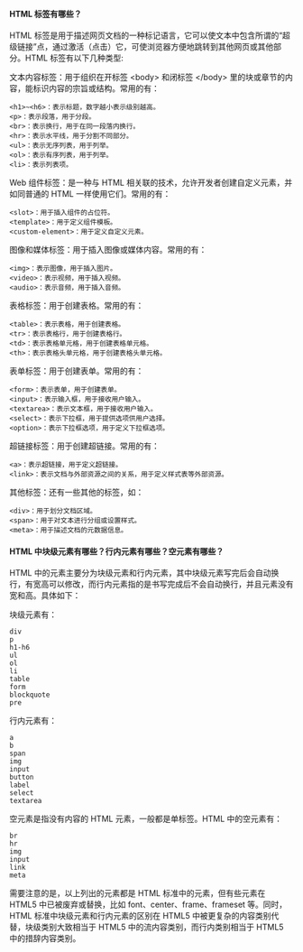 <!--
 * @Author: Shu Binqi
 * @Date: 2023-03-20 19:26:34
 * @LastEditors: Shu Binqi
 * @LastEditTime: 2023-03-20 19:28:47
 * @Description: HTML 标签
 * @Version: 1.0.0
 * @FilePath: \interviewQuestions\前端基础\HTML\HTML标签.md
-->

#### HTML 标签有哪些？

HTML 标签是用于描述网页文档的一种标记语言，它可以使文本中包含所谓的“超级链接”点，通过激活（点击）它，可使浏览器方便地跳转到其他网页或其他部分。HTML 标签有以下几种类型:

文本内容标签：用于组织在开标签 &lt;body&gt; 和闭标签 &lt;/body&gt; 里的块或章节的内容，能标识内容的宗旨或结构。常用的有：

```
<h1>~<h6>：表示标题，数字越小表示级别越高。
<p>：表示段落，用于分段。
<br>：表示换行，用于在同一段落内换行。
<hr>：表示水平线，用于分割不同部分。
<ul>：表示无序列表，用于列举。
<ol>：表示有序列表，用于列举。
<li>：表示列表项。
```

Web 组件标签：是一种与 HTML 相关联的技术，允许开发者创建自定义元素，并如同普通的 HTML 一样使用它们。常用的有：

```
<slot>：用于插入组件的占位符。
<template>：用于定义组件模板。
<custom-element>：用于定义自定义元素。
```

图像和媒体标签：用于插入图像或媒体内容。常用的有：

```
<img>：表示图像，用于插入图片。
<video>：表示视频，用于插入视频。
<audio>：表示音频，用于插入音频。
```

表格标签：用于创建表格。常用的有：

```
<table>：表示表格，用于创建表格。
<tr>：表示表格行，用于创建表格行。
<td>：表示表格单元格，用于创建表格单元格。
<th>：表示表格头单元格，用于创建表格头单元格。
```

表单标签：用于创建表单。常用的有：

```
<form>：表示表单，用于创建表单。
<input>：表示输入框，用于接收用户输入。
<textarea>：表示文本框，用于接收用户输入。
<select>：表示下拉框，用于提供选项供用户选择。
<option>：表示下拉框选项，用于定义下拉框选项。
```

超链接标签：用于创建超链接。常用的有：

```
<a>：表示超链接，用于定义超链接。
<link>：表示文档与外部资源之间的关系，用于定义样式表等外部资源。
```

其他标签：还有一些其他的标签，如：

```
<div>：用于划分文档区域。
<span>：用于对文本进行分组或设置样式。
<meta>：用于描述文档的元数据信息。
```

#### HTML 中块级元素有哪些？行内元素有哪些？空元素有哪些？

HTML 中的元素主要分为块级元素和行内元素，其中块级元素写完后会自动换行，有宽高可以修改，而行内元素指的是书写完成后不会自动换行，并且元素没有宽和高。具体如下：

块级元素有：

```
div
p
h1-h6
ul
ol
li
table
form
blockquote
pre
```

行内元素有：

```
a
b
span
img
input
button
label
select
textarea
```

空元素是指没有内容的 HTML 元素，一般都是单标签。HTML 中的空元素有：

```
br
hr
img
input
link
meta
```

需要注意的是，以上列出的元素都是 HTML 标准中的元素，但有些元素在 HTML5 中已被废弃或替换，比如 font、center、frame、frameset 等。同时，HTML 标准中块级元素和行内元素的区别在 HTML5 中被更复杂的内容类别代替，块级类别大致相当于 HTML5 中的流内容类别，而行内类别相当于 HTML5 中的措辞内容类别。
